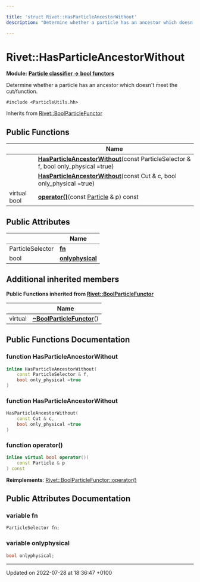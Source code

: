 ```yaml
---

title: 'struct Rivet::HasParticleAncestorWithout'
description: "Determine whether a particle has an ancestor which doesn't meet the cut/function. "

---
```


# Rivet::HasParticleAncestorWithout

**Module:** **[Particle classifier -> bool functors](/documentation/code/modules/group__particleutils__p2bool/)**



Determine whether a particle has an ancestor which doesn't meet the cut/function. 


`#include <ParticleUtils.hh>`

Inherits from [Rivet::BoolParticleFunctor](/documentation/code/classes/structrivet_1_1boolparticlefunctor/)

## Public Functions

|                | Name           |
| -------------- | -------------- |
| | **[HasParticleAncestorWithout](/documentation/code/classes/structrivet_1_1hasparticleancestorwithout/#function-hasparticleancestorwithout)**(const ParticleSelector & f, bool only_physical =true) |
| | **[HasParticleAncestorWithout](/documentation/code/classes/structrivet_1_1hasparticleancestorwithout/#function-hasparticleancestorwithout)**(const Cut & c, bool only_physical =true) |
| virtual bool | **[operator()](/documentation/code/classes/structrivet_1_1hasparticleancestorwithout/#function-operator())**(const <a href="/documentation/code/classes/classrivet_1_1particle/">Particle</a> & p) const |

## Public Attributes

|                | Name           |
| -------------- | -------------- |
| ParticleSelector | **[fn](/documentation/code/classes/structrivet_1_1hasparticleancestorwithout/#variable-fn)**  |
| bool | **[onlyphysical](/documentation/code/classes/structrivet_1_1hasparticleancestorwithout/#variable-onlyphysical)**  |

## Additional inherited members

**Public Functions inherited from [Rivet::BoolParticleFunctor](/documentation/code/classes/structrivet_1_1boolparticlefunctor/)**

|                | Name           |
| -------------- | -------------- |
| virtual | **[~BoolParticleFunctor](/documentation/code/classes/structrivet_1_1boolparticlefunctor/#function-~boolparticlefunctor)**() |


## Public Functions Documentation

### function HasParticleAncestorWithout

```cpp
inline HasParticleAncestorWithout(
    const ParticleSelector & f,
    bool only_physical =true
)
```


### function HasParticleAncestorWithout

```cpp
HasParticleAncestorWithout(
    const Cut & c,
    bool only_physical =true
)
```


### function operator()

```cpp
inline virtual bool operator()(
    const Particle & p
) const
```


**Reimplements**: [Rivet::BoolParticleFunctor::operator()](/documentation/code/classes/structrivet_1_1boolparticlefunctor/#function-operator())


## Public Attributes Documentation

### variable fn

```cpp
ParticleSelector fn;
```


### variable onlyphysical

```cpp
bool onlyphysical;
```


-------------------------------

Updated on 2022-07-28 at 18:36:47 +0100
